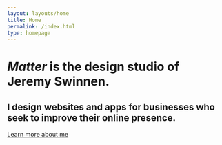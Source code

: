 ```yaml
---
layout: layouts/home
title: Home
permalink: /index.html
type: homepage
---
```

# *Matter* is the design studio of Jeremy Swinnen.
## I design websites and apps for businesses who seek to improve their online presence.

[Learn more about me](http://porsche.com)